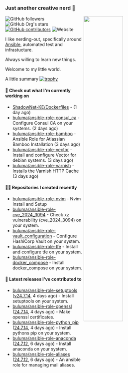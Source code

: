 ### Just another creative nerd 👋
<img align="right" src="https://github-readme-stats.vercel.app/api?username=buluma&theme=gotham&show_icons=true" width="50%"/>

![GitHub followers](https://img.shields.io/github/followers/buluma)
![GitHub Org's stars](https://img.shields.io/github/stars/buluma)
[![GitHub contributors](https://img.shields.io/github/contributors/buluma/badges.svg)](https://GitHub.com/buluma/badges/graphs/contributors/)
![Website](https://img.shields.io/website?url=https%3A%2F%2Fbuluma.github.io)

I like nerding-out, specifically around [Ansible](https://github.com/ansible/ansible), automated test and infrastucture.

Always willing to learn new things.

Welcome to my little world.

A little summary
[![trophy](https://github-profile-trophy.vercel.app/?username=buluma&no-frame=true&no-bg=true&margin-h=10&theme=onestar&column=-1=ryo-ma&rank=S,SS,SSS,AAA,AA,B,C,SECRET)](https://github.com/ryo-ma/github-profile-trophy)

#### 👷 Check out what I'm currently working on

- [ShadowNet-KE/Dockerfiles](https://github.com/ShadowNet-KE/Dockerfiles) -  (1 day ago)
- [buluma/ansible-role-consul_ca](https://github.com/buluma/ansible-role-consul_ca) - Configure Consul CA on your systems. (2 days ago)
- [buluma/ansible-role-bamboo](https://github.com/buluma/ansible-role-bamboo) - Ansible Role for Atlassian Bamboo Installation (3 days ago)
- [buluma/ansible-role-vector](https://github.com/buluma/ansible-role-vector) - Install and configure Vector for debian systems. (3 days ago)
- [buluma/ansible-role-varnish](https://github.com/buluma/ansible-role-varnish) - Installs the Varnish HTTP Cache (3 days ago)

#### 👨‍💻 Repositories I created recently

- [buluma/ansible-role-nvim](https://github.com/buluma/ansible-role-nvim) - Nvim Install and Setup
- [buluma/ansible-role-cve_2024_3094](https://github.com/buluma/ansible-role-cve_2024_3094) - Check xz vulnerability (cve_2024_3094) on your system.
- [buluma/ansible-role-vault_configuration](https://github.com/buluma/ansible-role-vault_configuration) - Configure HashiCorp Vault on your system.
- [buluma/ansible-role-tfe](https://github.com/buluma/ansible-role-tfe) - Install and configure tfe on your system.
- [buluma/ansible-role-docker_compose](https://github.com/buluma/ansible-role-docker_compose) - Install docker_compose on your system.

#### 🚀 Latest releases I've contributed to

- [buluma/ansible-role-setuptools](https://github.com/buluma/ansible-role-setuptools) ([v24.7.14](https://github.com/buluma/ansible-role-setuptools/releases/tag/v24.7.14), 4 days ago) - Install setuptools on your system.
- [buluma/ansible-role-openssl](https://github.com/buluma/ansible-role-openssl) ([24.7.14](https://github.com/buluma/ansible-role-openssl/releases/tag/24.7.14), 4 days ago) - Make openssl certificates.
- [buluma/ansible-role-python_pip](https://github.com/buluma/ansible-role-python_pip) ([24.7.14](https://github.com/buluma/ansible-role-python_pip/releases/tag/24.7.14), 4 days ago) - Install pythons pip on your system.
- [buluma/ansible-role-anaconda](https://github.com/buluma/ansible-role-anaconda) ([24.7.12](https://github.com/buluma/ansible-role-anaconda/releases/tag/24.7.12), 6 days ago) - Install anaconda on your system.
- [buluma/ansible-role-aliases](https://github.com/buluma/ansible-role-aliases) ([24.7.12](https://github.com/buluma/ansible-role-aliases/releases/tag/24.7.12), 6 days ago) - An ansible role for managing mail aliases.


